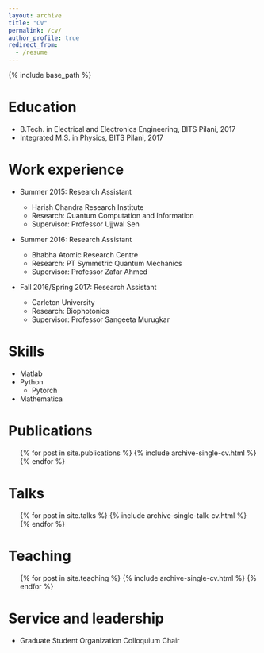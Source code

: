 ```yaml
---
layout: archive
title: "CV"
permalink: /cv/
author_profile: true
redirect_from:
  - /resume
---
```


{% include base_path %}

Education
======
* B.Tech. in Electrical and Electronics Engineering, BITS Pilani, 2017
* Integrated M.S. in Physics, BITS Pilani, 2017

Work experience
======
* Summer 2015: Research Assistant
  * Harish Chandra Research Institute
  * Research: Quantum Computation and Information
  * Supervisor: Professor Ujjwal Sen

* Summer 2016: Research Assistant
  * Bhabha Atomic Research Centre
  * Research: PT Symmetric Quantum Mechanics
  * Supervisor: Professor Zafar Ahmed
* Fall 2016/Spring 2017: Research Assistant
  * Carleton University
  * Research: Biophotonics
  * Supervisor: Professor Sangeeta Murugkar
  
Skills
======
* Matlab
* Python
  * Pytorch
* Mathematica

Publications
======
  <ul>{% for post in site.publications %}
    {% include archive-single-cv.html %}
  {% endfor %}</ul>
  
Talks
======
  <ul>{% for post in site.talks %}
    {% include archive-single-talk-cv.html %}
  {% endfor %}</ul>
  
Teaching
======
  <ul>{% for post in site.teaching %}
    {% include archive-single-cv.html %}
  {% endfor %}</ul>
  
Service and leadership
======
* Graduate Student Organization Colloquium Chair
